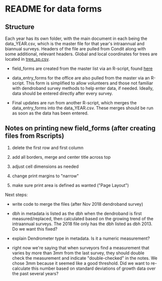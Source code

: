 # README for data forms

## Structure

Each year has its own folder, with the main document in each being the data_YEAR.csv, which is the master file for that year's intraannual and biannual surveys. Headers of the file are pulled from Condit along with some additional, relevant headers. Global and local coordinates for trees are located in [tree_sp.csv](https://github.com/SCBI-ForestGEO/Dendrobands/blob/master/metadata/tree_sp.csv).

- field_forms are created from the master list via an R-script, found [here](_________________)

- data_entry_forms for the office are also pulled from the master via an R-script. This form is simplified to allow volunteers and those not familiar with dendroband survey methods to help enter data, if needed. Ideally, data should be entered directly after every survey.

- Final updates are run from another R-script, which merges the data_entry_forms into the data_YEAR.csv. These merges should be run as soon as the data has been entered.

## Notes on printing new field_forms (after creating files from Rscripts)

1. delete the first row and first column

2. add all borders, merge and center title across top

3. adjust cell dimensions as needed

4. change print margins to "narrow"

5. make sure print area is defined as wanted ("Page Layout")



Next steps:

- write code to merge the files (after Nov 2018 dendroband survey)

- dbh in metadata is listed as the dbh when the dendroband is first measured/replaced, then calculated based on the growing trend of the intraannual surveys. The 2018 file only has the dbh listed as dbh 2013. Do we want this fixed?

- explain Dendrometer type in metadata. Is it a numeric measurement?

- right now we're saying that when surveyors find a measurement that varies by more than 3mm from the last survey, they should double check the measurement and indicate "double-checked" in the notes. We chose 3mm because it seemed like a good threshold. Did we want to re-calculate this number based on standard deviations of growth data over the past several years?
